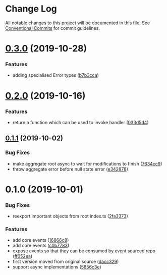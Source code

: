 # Change Log

All notable changes to this project will be documented in this file.
See [Conventional Commits](https://conventionalcommits.org) for commit guidelines.

# [0.3.0](https://github.com/tpluscode/fun-ddr/compare/@tpluscode/fun-ddr@0.2.0...@tpluscode/fun-ddr@0.3.0) (2019-10-28)


### Features

* adding specialised Error types ([b7b3cca](https://github.com/tpluscode/fun-ddr/commit/b7b3cca))





# [0.2.0](https://github.com/tpluscode/fun-ddr/compare/@tpluscode/fun-ddr@0.1.1...@tpluscode/fun-ddr@0.2.0) (2019-10-16)


### Features

* return a function which can be used to invoke handler ([033d5d4](https://github.com/tpluscode/fun-ddr/commit/033d5d4))





## [0.1.1](https://github.com/tpluscode/fun-ddr/compare/@tpluscode/fun-ddr@0.1.0...@tpluscode/fun-ddr@0.1.1) (2019-10-02)


### Bug Fixes

* make aggregate root async to wait for modifications to finish ([7634cc9](https://github.com/tpluscode/fun-ddr/commit/7634cc9))
* throw aggregate error before null state error ([e342878](https://github.com/tpluscode/fun-ddr/commit/e342878))





# 0.1.0 (2019-10-01)


### Bug Fixes

* reexport important objects from root index.ts ([2fa3373](https://github.com/tpluscode/fun-ddr/commit/2fa3373))


### Features

* add core events ([16866c8](https://github.com/tpluscode/fun-ddr/commit/16866c8))
* add core events ([c0b7783](https://github.com/tpluscode/fun-ddr/commit/c0b7783))
* expose events so that they can be consumed by event sourced repo ([ff052ea](https://github.com/tpluscode/fun-ddr/commit/ff052ea))
* first version moved from original source ([dacc329](https://github.com/tpluscode/fun-ddr/commit/dacc329))
* support async implementations ([5856c3e](https://github.com/tpluscode/fun-ddr/commit/5856c3e))
